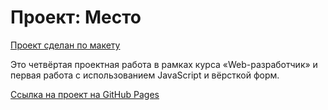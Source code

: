 # Проект: Место

[Проект сделан по макету](https://www.figma.com/file/2cn9N9jSkmxD84oJik7xL7/JavaScript.-Sprint-4?node-id=0%3A1)

Это четвёртая проектная работа в рамках курса «Web-разработчик» и первая работа с использованием JavaScript и вёрсткой форм.

[Ссылка на проект на GitHub Pages](https://shulepovalidiya.github.io/mesto/)
